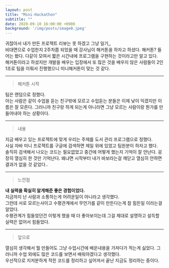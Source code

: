```yaml
---
layout: post
title: "Mini-Hackathon"
subtitle: ""
date: 2020-09-10 16:00:00 +0900
background: '/img/posts/image0.jpeg'
---
```

귀찮아서 내가 만든 프로젝트 리뷰는 못 하겠고 그냥 일기,,<br>
비대면으로 수업한지 2주차쯤 되었을 때 강사님이 해커톤을 하자고 하셨다.
해커톤? 들어는 봤다. 다같이 모여서 짧은 시간내에 프로그램을 구현하는 것이라고만 알고 있다.<br>
해커톤이라고 하셨지만 개발을 배우는 입장에서 또 많은 것을 배우지 않은 사람들이 2인 1조로 팀을 이뤄서 진행했으니 미니해커톤이 맞는 것 같다.

---
> 해커톤 시작

팀은 랜덤으로 정했다.<br>
아는 사람은 같이 수업을 듣는 친구밖에 모르고 수업듣는 분들은 이제 낯이 익겠지만 이름은 잘 모른다.
그러니까 친구랑 하게 되는게 아니라면 그냥 모르는 사람이랑 뭔가를 만들어내야 하는 상황이다.<br>

---
> 내용

지금 배우고 있는 프로젝트에 맞게 우리는 주제를 도서 관리 프로그램으로 정했다.<br> 
사실 자바 미니 프로젝트를 구글에 검색하면 제일 위에 있었고 팀원분이 하자고 했다.<br>
솔직히 검색해서 나오는 코드는 필요없었고 중간에 어떻게 했는지 기억이 잘 안난다. 굉장히 열심히 한 것만 기억난다. 왜냐면 시작부터 내가 바보라는걸 깨닫고 열심히 안하면 결과가 없을 것 같았다..

---
> 느낀점

**내 실력을 확실히 알게해준 좋은 경험이었다.**<br>
지금까지 난 사람과 소통하는게 어려운일이 아니라고 생각했다.<br>
그런데 서로 모르는사이고 수평관계에서 무언가를 같이 만든다는게 참 힘든일 이라는걸 알았다.<br>
수평관계가 힘들었던건 이렇게 했을 때 더 좋아보이는데 그걸 제대로 설명하고 설득할 실력은 없어서 힘들었다.<br>

---
> 앞으로

열심히 생각해서 뭘 만들어도 그냥 수업시간에 배운내용을 가져다가 적는게 싫었다. 그러니까 수업 외에도 많은 코드를 보면서 배워야겠다고 생각했다.<br>
우선적으로 지저분하게 적힌 코드를 정리하고 싶어져서 끝난 지금도 정리하는 중이다.<br>

